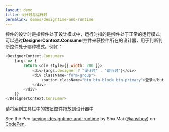 ```yaml
---
layout: demo
title: 设计时与运行时
permalink: demos/designtime-and-runtime
---
```


控件的设计时是指控件处于设计模式中，运行时指的是控件处于正常的运行模式。可以通过**DesignerContext.Consumer**控件来获控件所在的设计器，用于判断判断控件处于哪种模式。例如：

```js
<DesignerContext.Consumer>
    {args => {
        return <div style={{ width: 280 }}>
            <div>{args.designer ? "设计时" : "运行时"}</div>
            <div className="form-group">
                <button className="btn btn-block btn-primary">登录</button>
            </div>
        </div>
    }}
</DesignerContext.Consumer>
```

请将案例工具栏中的按钮控件拖放到设计器中

<p data-height="700" data-theme-id="light" data-slug-hash="RqvOjx" data-default-tab="js,result" data-user="ansiboy" data-pen-title="jueying-designtime-and-runtime" class="codepen">See the Pen <a href="https://codepen.io/ansiboy/pen/RqvOjx/">jueying-designtime-and-runtime</a> by Shu Mai (<a href="https://codepen.io/ansiboy">@ansiboy</a>) on <a href="https://codepen.io">CodePen</a>.</p>
<script async src="https://static.codepen.io/assets/embed/ei.js"></script>

